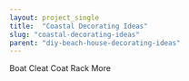 ```yaml
---
layout: project_single
title:  "Coastal Decorating Ideas"
slug: "coastal-decorating-ideas"
parent: "diy-beach-house-decorating-ideas"
---
```

Boat Cleat Coat Rack                                                                                                                                                                                 More